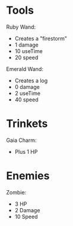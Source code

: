 # Tools
Ruby Wand:
- Creates a "firestorm"
- 1 damage
- 10 useTime
- 20 speed

Emerald Wand:
- Creates a log
- 0 damage
- 2 useTime
- 40 speed

# Trinkets
Gaia Charm:
- Plus 1 HP

# Enemies
Zombie:
- 3 HP
- 2 Damage
- 10 Speed